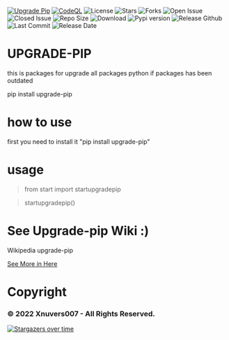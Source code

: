 [![Upgrade Pip](https://github.com/Xnuvers007/upgrade-pip/actions/workflows/python-publish.yml/badge.svg?branch=master)](https://github.com/Xnuvers007/upgrade-pip/actions/workflows/python-publish.yml)
[![CodeQL](https://github.com/Xnuvers007/upgrade-pip/actions/workflows/codeql-analysis.yml/badge.svg)](https://github.com/Xnuvers007/upgrade-pip/actions/workflows/codeql-analysis.yml)
![License](https://img.shields.io/github/license/Xnuvers007/upgrade-pip)
![Stars](https://img.shields.io/github/stars/Xnuvers007/upgrade-pip)
![Forks](https://img.shields.io/github/forks/Xnuvers007/upgrade-pip)
![Open Issue](https://img.shields.io/github/issues/Xnuvers007/upgrade-pip?color=black)
![Closed Issue](https://img.shields.io/github/issues-closed/Xnuvers007/upgrade-pip)
![Repo Size](https://img.shields.io/github/repo-size/xnuvers007/upgrade-pip)
![Download](https://img.shields.io/github/downloads/Xnuvers007/upgrade-pip/total)
![Pypi version](https://img.shields.io/pypi/v/upgrade-pip)
![Release Github](https://img.shields.io/github/v/release/xnuvers007/upgrade-pip)
![Last Commit](https://img.shields.io/github/last-commit/Xnuvers007/upgrade-pip)
![Release Date](https://img.shields.io/github/release-date/xnuvers007/upgrade-pip)


# UPGRADE-PIP

this is packages for upgrade all packages python if packages has been outdated

pip install upgrade-pip

# how to use

first you need to install it "pip install upgrade-pip"

# usage

  > from start import startupgradepip
  
  > startupgradepip()


# See Upgrade-pip Wiki :)

Wikipedia upgrade-pip

[See More in Here](https://github.com/Xnuvers007/upgrade-pip/wiki)

# Copyright

### © 2022 Xnuvers007 - All Rights Reserved.

[![Stargazers over time](https://starchart.cc/Xnuvers007/upgrade-pip.svg)](https://starchart.cc/Xnuvers007/upgrade-pip)
